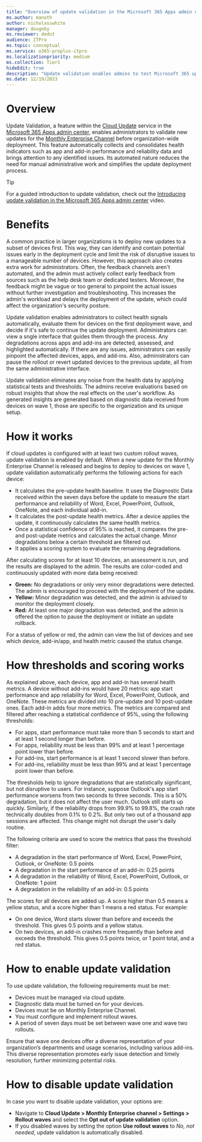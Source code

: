 ```yaml
---
title: "Overview of update validation in the Microsoft 365 Apps admin center"
ms.author: manoth
author: nicholasswhite
manager: dougeby
ms.reviewer: dedut
audience: ITPro
ms.topic: conceptual
ms.service: o365-proplus-itpro
ms.localizationpriority: medium
ms.collection: Tier1
hideEdit: true
description: "Update validation enables admins to test Microsoft 365 updates on a subset of devices, ensuring stability before a full-scale rollout."
ms.date: 12/19/2023
---
```


# Overview
Update Validation, a feature within the [Cloud Update](cloud-update.md) service in the [Microsoft 365 Apps admin center](https://config.office.com), enables administrators to validate new updates for the [Monthly Enterprise Channel](../updates/overview-update-channels.md#monthly-enterprise-channel-overview) before organization-wide deployment. This feature automatically collects and consolidates health indicators such as app and add-in performance and reliability data and brings attention to any identified issues. Its automated nature reduces the need for manual administrative work and simplifies the update deployment process.

> [!TIP]
> For a guided introduction to update validation, check out the [Introducing update validation in the Microsoft 365 Apps admin center](https://youtu.be/xZtXI-Ws-pE) video.

# Benefits
A common practice in larger organizations is to deploy new updates to a subset of devices first. This way, they can identify and contain potential issues early in the deployment cycle and limit the risk of disruptive issues to a manageable number of devices. However, this approach also creates extra work for administrators. Often, the feedback channels aren't automated, and the admin must actively collect early feedback from sources such as the help desk team or dedicated testers. Moreover, the feedback might be vague or too general to pinpoint the actual issues without further investigation and troubleshooting. This increases the admin's workload and delays the deployment of the update, which could affect the organization's security posture.

Update validation enables administrators to collect health signals automatically, evaluate them for devices on the first deployment wave, and decide if it's safe to continue the update deployment. Administrators can view a sngle interface that guides them through the process. Any degradations across apps and add-ins are detected, assessed, and highlighted automatically. If there are any issues, administrators can easily pinpoint the affected devices, apps, and add-ins. Also, administrators can pause the rollout or revert updated devices to the previous update, all from the same administrative interface.

Update validation eliminates any noise from the health data by applying statistical tests and thresholds. The admins receive evaluations based on robust insights that show the real effects on the user's workflow. As generated insights are generated based on diagnostic data received from devices on wave 1, those are specific to the organization and its unique setup.

# How it works

If cloud updates is configured with at least two custom rollout waves, update validation is enabled by default. When a new update for the Monthly Enterprise Channel is released and begins to deploy to devices on wave 1, update validation automatically performs the following actions for each device:

- It calculates the pre-update health baseline. It uses the Diagnostic Data received within the seven days before the update to measure the start performance and reliability of Word, Excel, PowerPoint, Outlook, OneNote, and each individual add-in.
- It calculates the post-update health metrics. After a device applies the update, it continuously calculates the same health metrics.
- Once a statistical confidence of 95% is reached, it compares the pre- and post-update metrics and calculates the actual change. Minor degradations below a certain threshold are filtered out.
- It applies a scoring system to evaluate the remaining degradations.

After calculating scores for at least 10 devices, an assessment is run, and the results are displayed to the admin. The results are color-coded and continuously updated with more data being received:

- **Green:** No degradations or only very minor degradations were detected. The admin is encouraged to proceed with the deployment of the update.
- **Yellow:** Minor degradation was detected, and the admin is advised to monitor the deployment closely.
- **Red:** At least one major degradation was detected, and the admin is offered the option to pause the deployment or initiate an update rollback.

For a status of yellow or red, the admin can view the list of devices and see which device, add-in/app, and health metric caused the status change.

# How thresholds and scoring works

As explained above, each device, app and add-in has several health metrics. A device without add-ins would have 20 metrics: app start performance and app reliability for Word, Excel, PowerPoint, Outlook, and OneNote. These metrics are divided into 10 pre-update and 10 post-update ones. Each add-in adds four more metrics. The metrics are compared and filtered after reaching a statistical confidence of 95%, using the following thresholds:

- For apps, start performance must take more than 5 seconds to start and at least 1 second longer than before.
- For apps, reliability must be less than 99% and at least 1 percentage point lower than before.
- For add-ins, start performance is at least 1 second slower than before.
- For add-ins, reliability must be less than 99% and at least 1 percentage point lower than before.

The thresholds help to ignore degradations that are statistically significant, but not disruptive to users. For instance, suppose Outlook's app start performance worsens from two seconds to three seconds. This is a 50% degradation, but it does not affect the user much. Outlook still starts up quickly. Similarly, if the reliability drops from 99.9% to 99.8%, the crash rate technically doubles from 0.1% to 0.2%. But only two out of a thousand app sessions are affected. This change might not disrupt the user's daily routine.

The following criteria are used to score the metrics that pass the threshold filter:
- A degradation in the start performance of Word, Excel, PowerPoint, Outlook, or OneNote: 0.5 points
- A degradation in the start performance of an add-in: 0.25 points
- A degradation in the reliability of Word, Excel, PowerPoint, Outlook, or OneNote: 1 point
- A degradation in the reliability of an add-in: 0.5 points

The scores for all devices are added up. A score higher than 0.5 means a yellow status, and a score higher than 1 means a red status. For example:
- On one device, Word starts slower than before and exceeds the threshold. This gives 0.5 points and a yellow status.
- On two devices, an add-in crashes more frequently than before and exceeds the threshold. This gives 0.5 points twice, or 1 point total, and a red status.

# How to enable update validation

To use update validation, the following requirements must be met:
- Devices must be managed via cloud update.
- Diagnostic data must be turned on for your devices.
- Devices must be on Monthly Enterprise Channel.
- You must configure and implement rollout waves.
- A period of seven days must be set between wave one and wave two rollouts.

Ensure that wave one devices offer a diverse representation of your organization’s departments and usage scenarios, including various add-ins. This diverse representation promotes early issue detection and timely resolution, further minimizing potential risks.


# How to disable update validation

In case you want to disable update validation, your options are:
- Navigate to **Cloud Update > Monthly Enterprise channel > Settings > Rollout waves** and select the **Opt out of update validation** option.
- If you disabled waves by setting the option **Use rollout waves** to *No, not needed*, update validation is automatically disabled.
